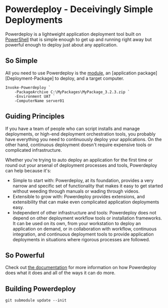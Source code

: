 # Powerdeploy - Deceivingly Simple Deployments #

Powerdeploy is a lightweight application deployment tool built on [PowerShell][] that is simple enough to get up and running right away but powerful enough to deploy just about any application.

## So Simple ##

All you need to use Powerdeploy is the [module](Install-Powerdeploy-Module), an [application package][Deployment-Package] to deploy, and a target computer.

```
Invoke-Powerdeploy `
	-PackageArchive C:\MyPackages\MyPackage_3.2.3.zip `
	-Environment UAT `
	-ComputerName server01	
```

## Guiding Principles ##

If you have a team of people who can script installs and manage deployments, or high-end deployment orchestration tools, you probably have everything you need to continuously deploy your applications.  On the other hand, continuous deployment doesn't require expensive tools or complicated infrastructure.  

Whether you're trying to auto deploy an application for the first time or round out your arsenal of deployment processes and tools, Powerdeploy can help because it's:

* Simple to start with: Powerdeploy, at its foundation, provides a very narrow and specific set of functionality that makes it easy to get started without weeding through manuals or wading through videos.
* Extensible to grow with: Powerdeploy provides extensions, and extensibility that can make even complicated application deployments easy.
* Independent of other infrastructure and tools: Powerdeploy does not depend on other deployment workflow tools or installation frameworks.  It can be used on its own, from your workstation to deploy an application on demand, or in collaboration with workflow, continuous integration, and continuous deployment tools to provide application deployments in situations where rigorous processes are followed.  

## So Powerful ##

Check out [the documentation][wiki] for more information on how Powerdeploy does what it does and all of the ways it can do more.

## Building Powerdeploy ##

`git submodule update --init`

[PowerShell]: http://technet.microsoft.com/en-us/library/bb978526.aspx
[wiki]: https://github.com/jasonmueller/Powerdeploy/wiki
